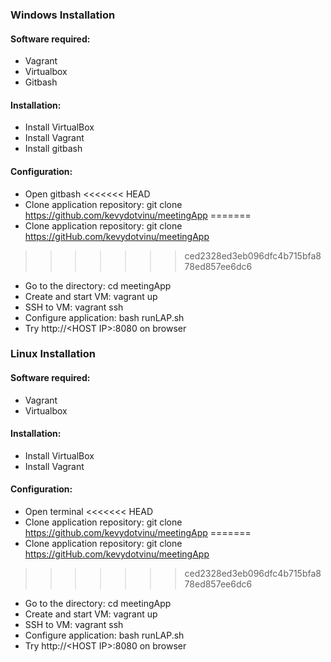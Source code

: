  ### Windows Installation

 #### Software required:
  - Vagrant
  - Virtualbox
  - Gitbash

 #### Installation:
  - Install VirtualBox
  - Install Vagrant
  - Install gitbash

 #### Configuration:
  - Open gitbash
<<<<<<< HEAD
  - Clone application repository: git clone https://github.com/kevydotvinu/meetingApp
=======
  - Clone application repository: git clone https://gitHub.com/kevydotvinu/meetingApp
>>>>>>> ced2328ed3eb096dfc4b715bfa878ed857ee6dc6
  - Go to the directory: cd meetingApp
  - Create and start VM: vagrant up
  - SSH to VM: vagrant ssh
  - Configure application: bash runLAP.sh
  - Try http://&lt;HOST IP&gt;:8080 on browser

 ### Linux Installation

 #### Software required:
  - Vagrant
  - Virtualbox

 #### Installation:
  - Install VirtualBox
  - Install Vagrant

 #### Configuration:
  - Open terminal
<<<<<<< HEAD
  - Clone application repository: git clone https://github.com/kevydotvinu/meetingApp
=======
  - Clone application repository: git clone https://gitHub.com/kevydotvinu/meetingApp
>>>>>>> ced2328ed3eb096dfc4b715bfa878ed857ee6dc6
  - Go to the directory: cd meetingApp
  - Create and start VM: vagrant up
  - SSH to VM: vagrant ssh
  - Configure application: bash runLAP.sh
  - Try http://&lt;HOST IP&gt;:8080 on browser
